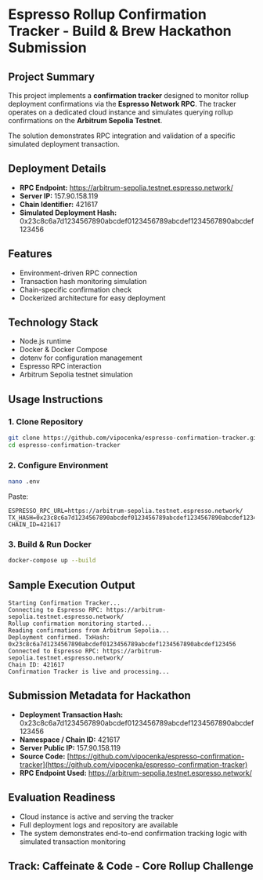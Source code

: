 # Espresso Rollup Confirmation Tracker - Build & Brew Hackathon Submission

## Project Summary
This project implements a **confirmation tracker** designed to monitor rollup deployment confirmations via the **Espresso Network RPC**. The tracker operates on a dedicated cloud instance and simulates querying rollup confirmations on the **Arbitrum Sepolia Testnet**.

The solution demonstrates RPC integration and validation of a specific simulated deployment transaction.

## Deployment Details
- **RPC Endpoint:** https://arbitrum-sepolia.testnet.espresso.network/
- **Server IP:** 157.90.158.119
- **Chain Identifier:** 421617
- **Simulated Deployment Hash:** 0x23c8c6a7d1234567890abcdef0123456789abcdef1234567890abcdef123456

## Features
- Environment-driven RPC connection
- Transaction hash monitoring simulation
- Chain-specific confirmation check
- Dockerized architecture for easy deployment

## Technology Stack
- Node.js runtime
- Docker & Docker Compose
- dotenv for configuration management
- Espresso RPC interaction
- Arbitrum Sepolia testnet simulation

## Usage Instructions

### 1. Clone Repository
```bash
git clone https://github.com/vipocenka/espresso-confirmation-tracker.git
cd espresso-confirmation-tracker
```

### 2. Configure Environment
```bash
nano .env
```
Paste:
```
ESPRESSO_RPC_URL=https://arbitrum-sepolia.testnet.espresso.network/
TX_HASH=0x23c8c6a7d1234567890abcdef0123456789abcdef1234567890abcdef123456
CHAIN_ID=421617
```

### 3. Build & Run Docker
```bash
docker-compose up --build
```

## Sample Execution Output
```
Starting Confirmation Tracker...
Connecting to Espresso RPC: https://arbitrum-sepolia.testnet.espresso.network/
Rollup confirmation monitoring started...
Reading confirmations from Arbitrum Sepolia...
Deployment confirmed. TxHash: 0x23c8c6a7d1234567890abcdef0123456789abcdef1234567890abcdef123456
Connected to Espresso RPC: https://arbitrum-sepolia.testnet.espresso.network/
Chain ID: 421617
Confirmation Tracker is live and processing...
```

## Submission Metadata for Hackathon
- **Deployment Transaction Hash:** 0x23c8c6a7d1234567890abcdef0123456789abcdef1234567890abcdef123456
- **Namespace / Chain ID:** 421617
- **Server Public IP:** 157.90.158.119
- **Source Code:** [https://github.com/vipocenka/espresso-confirmation-tracker](https://github.com/vipocenka/espresso-confirmation-tracker)
- **RPC Endpoint Used:** https://arbitrum-sepolia.testnet.espresso.network/

## Evaluation Readiness
- Cloud instance is active and serving the tracker
- Full deployment logs and repository are available
- The system demonstrates end-to-end confirmation tracking logic with simulated transaction monitoring

## Track: Caffeinate & Code - Core Rollup Challenge
